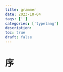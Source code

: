 ```yaml
---
title: grammer
date: 2023-10-04
tags: ['']
categories: ['typelang']
description: 
toc: true
draft: false
---
```



# 序